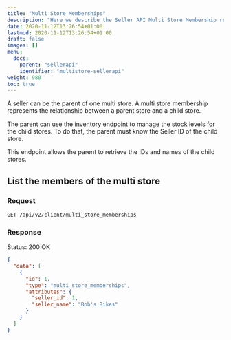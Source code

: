 ```yaml
---
title: "Multi Store Memberships"
description: "Here we describe the Seller API Multi Store Membership resource."
date: 2020-11-12T13:26:54+01:00
lastmod: 2020-11-12T13:26:54+01:00
draft: false
images: []
menu:
  docs:
    parent: "sellerapi"
    identifier: "multistore-sellerapi"
weight: 980
toc: true
---
```


A seller can be the parent of one multi store. A multi store membership represents the
relationship between a parent store and a child store.

The parent can use the [inventory](/docs/sellerapi/inventory) endpoint to manage the stock levels
for the child stores. To do that, the parent must know the Seller ID of the child store. 

This endpoint allows the parent to retrieve the IDs and names of the child stores.

## List the members of the multi store

### Request

    GET /api/v2/client/multi_store_memberships

### Response

<div class="alert alert-success" role="alert">
  Status: 200 OK
</div>

```json
{
  "data": [
    {
      "id": 1,
      "type": "multi_store_memberships",
      "attributes": {
        "seller_id": 1,
        "seller_name": "Bob's Bikes"
      }
    }
  ]
}
```